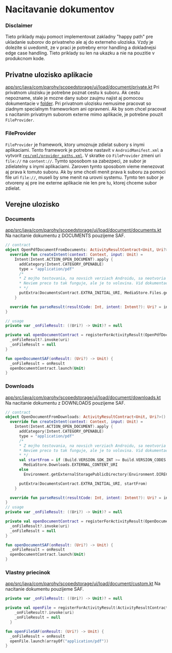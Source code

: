 # Nacitavanie dokumentov
### Disclaimer
Tieto priklady maju pomoct implementovat zakladny "happy path" pre ukladanie suborov do privatneho ale aj do externeho uloziska. Vzdy je dolezite si uvedomit, ze v praci je potrebny error handling a dokladnejsi edge case handling. Tieto priklady su len na ukazku a nie na pouzitie v produkcnom kode.

## Privatne ulozisko aplikacie
[app/src/java/com/parohy/scopedstorage/ui/load/document/private.kt](./private.kt)
Pri privatnom ulozisku je potrebne poznat cestu k suboru. Ak cestu nepozname, stale je mozne dany subor zaujmu najist aj pomocou dokumentacie v [folder](folder/README.md).
Pri privatnom ulozisku nemusime pracovat so ziadnym specialnym frameworkom ani opravneni. Ak by som chcel pracovat s nacitanim privatnym suborom externe mimo aplikacie,
je potrebne pouzit `FileProvider`.

### FileProvider
`FileProvider` je framework, ktory umoznuje zdielat subory s inymi aplikaciami. Tento framework je potrebne nastavit v `AndroidManifest.xml` a vytvorit [`res/xml/provider_paths.xml`](../README.md#FileProvider).
V skratke co `FileProvider` zmeni uri `file://` na `content://`. Tymto sposobom sa zabezpeci, ze subor je zdielatelny s inymi aplikaciami. Zaroven tymto sposobom
vieme menezovat aj prava k tomuto suboru. Ak by sme chceli menit prava k suboru za pomoci file uri `file://`, museli by sme menit na urovni systemu. Tymto ten subor je otvoreny
aj pre ine externe aplikacie nie len pre tu, ktorej chceme subor zdielat.


## Verejne ulozisko

### Documents
[app/src/java/com/parohy/scopedstorage/ui/load/document/documents.kt](./documents.kt)
Na nacitanie dokumentu z DOCUMENTS pouzijeme SAF.

```kotlin
// contract
object OpenPdfDocumentFromDocuments: ActivityResultContract<Unit, Uri?>() {
  override fun createIntent(context: Context, input: Unit) =
    Intent(Intent.ACTION_OPEN_DOCUMENT).apply {
      addCategory(Intent.CATEGORY_OPENABLE)
      type = "application/pdf"
      /*
      * Z mojho testovania, na novsich verziach Androidu, sa neotvoria Documents ale posledne otvorena lokalita
      * Neviem preco to tak funguje, ale je to volovina. Vid dokumentacia DocumentsContract.EXTRA_INITIAL_URI co to na robit.
      * */
      putExtra(DocumentsContract.EXTRA_INITIAL_URI, MediaStore.Files.getContentUri("external"))
    }

  override fun parseResult(resultCode: Int, intent: Intent?): Uri? = intent?.data
}

// usage
private var _onFileResult: ((Uri?) -> Unit)? = null

private val openDocumentContract = registerForActivityResult(OpenPdfDocumentFromDocuments) { uri: Uri? ->
  _onFileResult?.invoke(uri)
  _onFileResult = null
}

fun openDocumentSAF(onResult: (Uri?) -> Unit) {
  _onFileResult = onResult
  openDocumentContract.launch(Unit)
}
```

### Downloads
[app/src/java/com/parohy/scopedstorage/ui/load/document/downloads.kt](./downloads.kt)
Na nacitanie dokumentu z DOWNLOADS pouzijeme SAF.
```kotlin
// contract
object OpenDocumentFromDownloads: ActivityResultContract<Unit, Uri?>() {
  override fun createIntent(context: Context, input: Unit) =
    Intent(Intent.ACTION_OPEN_DOCUMENT).apply {
      addCategory(Intent.CATEGORY_OPENABLE)
      type = "application/pdf"
      /*
      * Z mojho testovania, na novsich verziach Androidu, sa neotvoria Pictures ale posledne otvorena lokalita
      * Neviem preco to tak funguje, ale je to volovina. Vid dokumentacia DocumentsContract.EXTRA_INITIAL_URI co to na robit.
      * */
      val startFrom = if (Build.VERSION.SDK_INT >= Build.VERSION_CODES.Q)
        MediaStore.Downloads.EXTERNAL_CONTENT_URI
      else
        Environment.getExternalStoragePublicDirectory(Environment.DIRECTORY_DOWNLOADS).toUri()

      putExtra(DocumentsContract.EXTRA_INITIAL_URI, startFrom)
    }

  override fun parseResult(resultCode: Int, intent: Intent?): Uri? = intent?.data
}
// usage
private var _onFileResult: ((Uri?) -> Unit)? = null

private val openDocumentContract = registerForActivityResult(OpenDocumentFromDownloads) { uri: Uri? ->
  _onFileResult?.invoke(uri)
  _onFileResult = null
}

fun openDocumentSAF(onResult: (Uri?) -> Unit) {
  _onFileResult = onResult
  openDocumentContract.launch(Unit)
}
```

### Vlastny priecinok
[app/src/java/com/parohy/scopedstorage/ui/load/document/custom.kt](./custom.kt)
Na nacitanie dokumentu pouzijeme SAF.
```kotlin
private var _onFileResult: ((Uri?) -> Unit)? = null

private val openFile = registerForActivityResult(ActivityResultContracts.OpenDocument()) { uri: Uri? ->
    _onFileResult?.invoke(uri)
    _onFileResult = null
  }

fun openFileSAF(onResult: (Uri?) -> Unit) {
  _onFileResult = onResult
  openFile.launch(arrayOf("application/pdf"))
}
```
